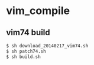 vim_compile
===========

vim74 build
-----------
```bash
$ sh download_20140217_vim74.sh
$ sh patch74.sh
$ sh build.sh
```
